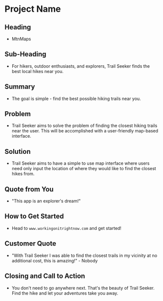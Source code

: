 # Project Name #

<!--
> This material was originally posted [here](http://www.quora.com/What-is-Amazons-approach-to-product-development-and-product-management). It is reproduced here for posterities sake.

There is an approach called "working backwards" that is widely used at Amazon. They work backwards from the customer, rather than starting with an idea for a product and trying to bolt customers onto it. While working backwards can be applied to any specific product decision, using this approach is especially important when developing new products or features.

For new initiatives a product manager typically starts by writing an internal press release announcing the finished product. The target audience for the press release is the new/updated product's customers, which can be retail customers or internal users of a tool or technology. Internal press releases are centered around the customer problem, how current solutions (internal or external) fail, and how the new product will blow away existing solutions.

If the benefits listed don't sound very interesting or exciting to customers, then perhaps they're not (and shouldn't be built). Instead, the product manager should keep iterating on the press release until they've come up with benefits that actually sound like benefits. Iterating on a press release is a lot less expensive than iterating on the product itself (and quicker!).

If the press release is more than a page and a half, it is probably too long. Keep it simple. 3-4 sentences for most paragraphs. Cut out the fat. Don't make it into a spec. You can accompany the press release with a FAQ that answers all of the other business or execution questions so the press release can stay focused on what the customer gets. My rule of thumb is that if the press release is hard to write, then the product is probably going to suck. Keep working at it until the outline for each paragraph flows.

Oh, and I also like to write press-releases in what I call "Oprah-speak" for mainstream consumer products. Imagine you're sitting on Oprah's couch and have just explained the product to her, and then you listen as she explains it to her audience. That's "Oprah-speak", not "Geek-speak".

Once the project moves into development, the press release can be used as a touchstone; a guiding light. The product team can ask themselves, "Are we building what is in the press release?" If they find they're spending time building things that aren't in the press release (overbuilding), they need to ask themselves why. This keeps product development focused on achieving the customer benefits and not building extraneous stuff that takes longer to build, takes resources to maintain, and doesn't provide real customer benefit (at least not enough to warrant inclusion in the press release).
 -->

## Heading ##
  - MtnMaps

## Sub-Heading ##
  - For hikers, outdoor enthusiasts, and explorers, Trail Seeker finds the best local hikes near you.

## Summary ##
  - The goal is simple - find the best possible hiking trails near you.

## Problem ##
  - Trail Seeker aims to solve the problem of finding the closest hiking trails near the user. This will be accomplished with a user-friendly map-based interface.
## Solution ##
- Trail Seeker aims to have a simple to use map interface where users need only input the location of where they would like to find the closest hikes from.
## Quote from You ##
- "This app is an explorer's dream!"
## How to Get Started ##
- Head to ```www.workingonitrightnow.com``` and get started!
## Customer Quote ##
- "With Trail Seeker I was able to find the closest trails in my vicinity at no additional cost, this is amazing!" - Nobody
## Closing and Call to Action ##
  - You don't need to go anywhere next. That's the beauty of Trail Seeker. Find the hike and let your adventures take you away.
